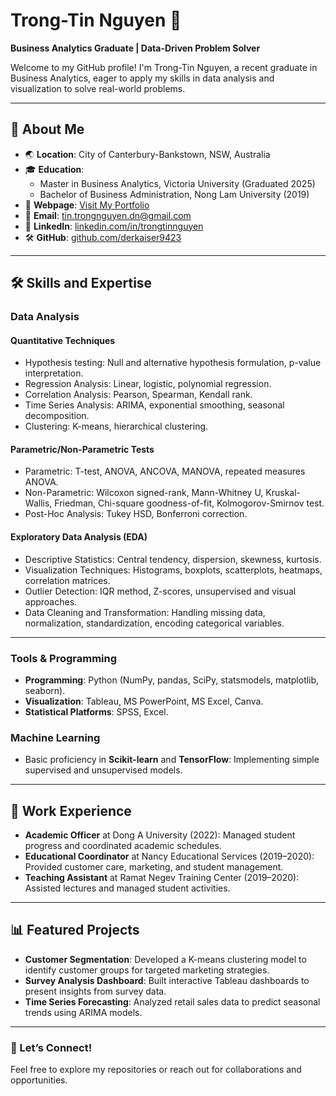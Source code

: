 # Trong-Tin Nguyen 🌟  
**Business Analytics Graduate | Data-Driven Problem Solver**

Welcome to my GitHub profile! I'm Trong-Tin Nguyen, a recent graduate in Business Analytics, eager to apply my skills in data analysis and visualization to solve real-world problems.

---

## 📌 About Me
- 🌏 **Location**: City of Canterbury-Bankstown, NSW, Australia  
- 🎓 **Education**:  
  - Master in Business Analytics, Victoria University (Graduated 2025)  
  - Bachelor of Business Administration, Nong Lam University (2019)  
- 🔗 **Webpage**: [Visit My Portfolio](http://sm.edu.vn)  
- 📧 **Email**: [tin.trongnguyen.dn@gmail.com](mailto:tin.trongnguyen.dn@gmail.com)  
- 💼 **LinkedIn**: [linkedin.com/in/trongtinnguyen](http://www.linkedin.com/in/trongtinnguyen)  
- 🛠️ **GitHub**: [github.com/derkaiser9423](http://github.com/derkaiser9423)

---

## 🛠️ Skills and Expertise
### Data Analysis
#### Quantitative Techniques
- Hypothesis testing: Null and alternative hypothesis formulation, p-value interpretation.
- Regression Analysis: Linear, logistic, polynomial regression.
- Correlation Analysis: Pearson, Spearman, Kendall rank.
- Time Series Analysis: ARIMA, exponential smoothing, seasonal decomposition.
- Clustering: K-means, hierarchical clustering.

#### Parametric/Non-Parametric Tests
- Parametric: T-test, ANOVA, ANCOVA, MANOVA, repeated measures ANOVA.
- Non-Parametric: Wilcoxon signed-rank, Mann-Whitney U, Kruskal-Wallis, Friedman, Chi-square goodness-of-fit, Kolmogorov-Smirnov test.
- Post-Hoc Analysis: Tukey HSD, Bonferroni correction.

#### Exploratory Data Analysis (EDA)
- Descriptive Statistics: Central tendency, dispersion, skewness, kurtosis.
- Visualization Techniques: Histograms, boxplots, scatterplots, heatmaps, correlation matrices.
- Outlier Detection: IQR method, Z-scores, unsupervised and visual approaches.
- Data Cleaning and Transformation: Handling missing data, normalization, standardization, encoding categorical variables.

---

### Tools & Programming
- **Programming**: Python (NumPy, pandas, SciPy, statsmodels, matplotlib, seaborn).
- **Visualization**: Tableau, MS PowerPoint, MS Excel, Canva.
- **Statistical Platforms**: SPSS, Excel.

### Machine Learning
- Basic proficiency in **Scikit-learn** and **TensorFlow**: Implementing simple supervised and unsupervised models.

---

## 💼 Work Experience
- **Academic Officer** at Dong A University (2022): Managed student progress and coordinated academic schedules.
- **Educational Coordinator** at Nancy Educational Services (2019–2020): Provided customer care, marketing, and student management.
- **Teaching Assistant** at Ramat Negev Training Center (2019–2020): Assisted lectures and managed student activities.

---

## 📊 Featured Projects
- **Customer Segmentation**: Developed a K-means clustering model to identify customer groups for targeted marketing strategies.
- **Survey Analysis Dashboard**: Built interactive Tableau dashboards to present insights from survey data.
- **Time Series Forecasting**: Analyzed retail sales data to predict seasonal trends using ARIMA models.

---

### 🚀 Let’s Connect!
Feel free to explore my repositories or reach out for collaborations and opportunities.
